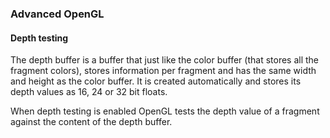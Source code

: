 ### 									Advanced OpenGL

#### Depth testing

The depth buffer is a buffer that just like the color buffer (that stores all the fragment colors), stores information per fragment and has the same width and height as the color buffer. It is created automatically and stores its depth values as 16, 24 or 32 bit floats.

When depth testing is enabled OpenGL tests the depth value of a fragment against the content of the depth buffer.